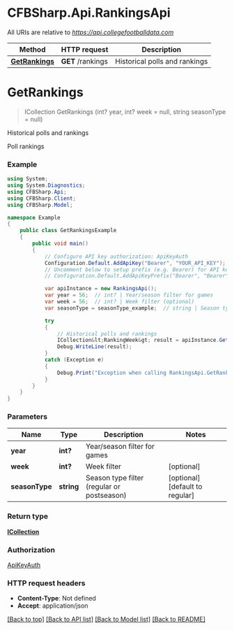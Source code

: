 # CFBSharp.Api.RankingsApi

All URIs are relative to *https://api.collegefootballdata.com*

Method | HTTP request | Description
------------- | ------------- | -------------
[**GetRankings**](RankingsApi.md#getrankings) | **GET** /rankings | Historical polls and rankings


<a name="getrankings"></a>
# **GetRankings**
> ICollection<RankingWeek> GetRankings (int? year, int? week = null, string seasonType = null)

Historical polls and rankings

Poll rankings

### Example
```csharp
using System;
using System.Diagnostics;
using CFBSharp.Api;
using CFBSharp.Client;
using CFBSharp.Model;

namespace Example
{
    public class GetRankingsExample
    {
        public void main()
        {
            // Configure API key authorization: ApiKeyAuth
            Configuration.Default.AddApiKey("Bearer", "YOUR_API_KEY");
            // Uncomment below to setup prefix (e.g. Bearer) for API key, if needed
            // Configuration.Default.AddApiKeyPrefix("Bearer", "Bearer");

            var apiInstance = new RankingsApi();
            var year = 56;  // int? | Year/season filter for games
            var week = 56;  // int? | Week filter (optional) 
            var seasonType = seasonType_example;  // string | Season type filter (regular or postseason) (optional)  (default to regular)

            try
            {
                // Historical polls and rankings
                ICollection&lt;RankingWeek&gt; result = apiInstance.GetRankings(year, week, seasonType);
                Debug.WriteLine(result);
            }
            catch (Exception e)
            {
                Debug.Print("Exception when calling RankingsApi.GetRankings: " + e.Message );
            }
        }
    }
}
```

### Parameters

Name | Type | Description  | Notes
------------- | ------------- | ------------- | -------------
 **year** | **int?**| Year/season filter for games | 
 **week** | **int?**| Week filter | [optional] 
 **seasonType** | **string**| Season type filter (regular or postseason) | [optional] [default to regular]

### Return type

[**ICollection<RankingWeek>**](RankingWeek.md)

### Authorization

[ApiKeyAuth](../README.md#ApiKeyAuth)

### HTTP request headers

 - **Content-Type**: Not defined
 - **Accept**: application/json

[[Back to top]](#) [[Back to API list]](../README.md#documentation-for-api-endpoints) [[Back to Model list]](../README.md#documentation-for-models) [[Back to README]](../README.md)

